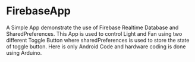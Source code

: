 # FirebaseApp

A Simple App demonstrate the use of Firebase Realtime Database and SharedPreferences.
This App is used to control Light and Fan using two different Toggle Button where sharedPreferences is used to store the state of toggle button.
Here is only Android Code and hardware coding is done using Arduino.

